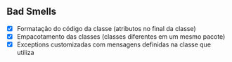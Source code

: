 ## Bad Smells
- [x] Formatação do código da classe (atributos no final da classe)
- [x] Empacotamento das classes (classes diferentes em um mesmo pacote)
- [x] Exceptions customizadas com mensagens definidas na classe que utiliza